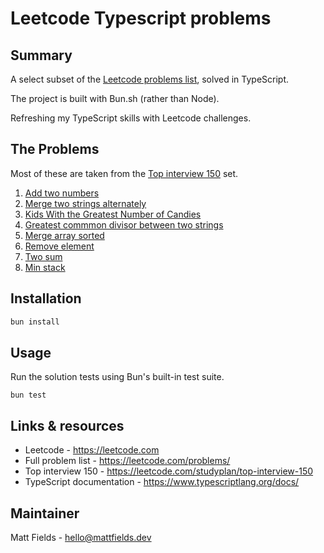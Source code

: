 # Leetcode Typescript problems

## Summary

A select subset of the [Leetcode problems list](https://leetcode.com/problemset/), solved in TypeScript.

The project is built with Bun.sh (rather than Node).

Refreshing my TypeScript skills with Leetcode challenges.

## The Problems

Most of these are taken from the [Top interview 150](https://leetcode.com/studyplan/top-interview-150/) set.

1. [Add two numbers](./add-two-numbers/description.md)
2. [Merge two strings alternately](./merge-strings-alternately/description.md)
3. [Kids With the Greatest Number of Candies](./kids-greatest-number-candies/description.md)
4. [Greatest commmon divisor between two strings](./greatest-common-divisor-strings/description.md)
5. [Merge array sorted](./merge-sorted/description.md)
6. [Remove element](./remove-element/description.md)
7. [Two sum](./two-sum/description.md)
8. [Min stack](./min-stack/description.md)

## Installation

```bash
bun install
```

## Usage

Run the solution tests using Bun's built-in test suite.

```
bun test
```

## Links & resources

- Leetcode - https://leetcode.com
- Full problem list - https://leetcode.com/problems/
- Top interview 150 - https://leetcode.com/studyplan/top-interview-150
- TypeScript documentation - https://www.typescriptlang.org/docs/

## Maintainer

Matt Fields - [hello@mattfields.dev](mailto:hello@mattfields.dev)
